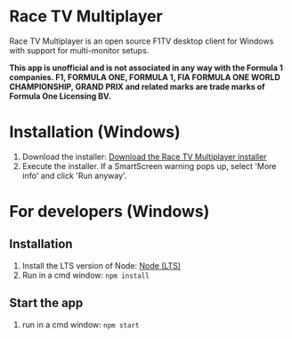 # Race TV Multiplayer 

 Race TV Multiplayer is an open source F1TV desktop client for Windows with support for multi-monitor setups.

__This app is unofficial and is not associated in any way with the Formula 1 companies. F1, FORMULA ONE, FORMULA 1, FIA FORMULA ONE WORLD CHAMPIONSHIP, GRAND PRIX and related marks are trade marks of Formula One Licensing BV.__


# Installation (Windows)
1. Download the installer: [Download the Race TV Multiplayer installer](https://github.com/WesselKroos/race-tv-multiplayer/releases/download/1.0.0/Race.TV.Multiplayer.Setup.1.0.0.exe)
2. Execute the installer. If a SmartScreen warning pops up, select 'More info' and click 'Run anyway'.


# For developers (Windows)
## Installation
1. Install the LTS version of Node: [Node (LTS)](https://nodejs.org/)
2. Run in a cmd window: `npm install`

## Start the app
1. run in a cmd window: `npm start`
